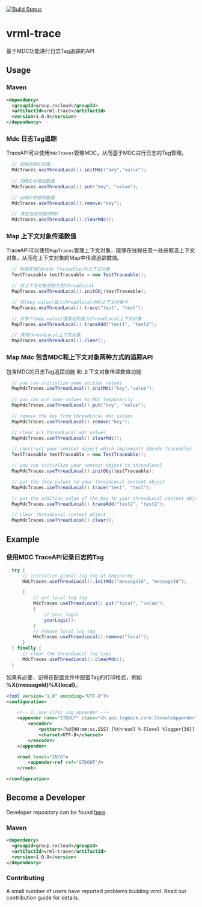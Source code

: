 [![Build Status](https://travis-ci.org/vavr-io/vavr-gson.svg?branch=master)](https://travis-ci.org/vavr-io/vavr-gson)

# vrml-trace

基于MDC功能进行日志Tag追踪的API

## Usage

### Maven

```xml
<dependency>
  <groupId>group.rxcloud</groupId>
  <artifactId>vrml-trace</artifactId>
  <version>1.0.9</version>
</dependency>
```

### Mdc 日志Tag追踪

TraceAPI可以使用`MdcTraces`管理MDC，从而基于MDC进行日志的Tag管理。

```java
  // 初始化MDC的值
  MdcTraces.useThreadLocal().initMdc("key","value");
  
  // 向MDC中增加数值
  MdcTraces.useThreadLocal().put("key", "value");

  // 从MDC中移除数值
  MdcTraces.useThreadLocal().remove("key");

  // 清空当前线程的MDC
  MdcTraces.useThreadLocal().clearMdc();
```

### Map 上下文对象传递数值

TraceAPI可以使用`MapTraces`管理上下文对象，能够在线程任意一处获取该上下文对象，从而在上下文对象的Map中传递追踪数值。

```java
  // 构造实现{@code Traceable}的上下文对象 
  TestTraceable testTraceable = new TestTraceable();

  // 将上下文对象初始化到threadlocal
  MapTraces.useThreadLocal().initObj(testTraceable);

  // 将(key,value)放入threadlocal中的上下文对象中
  MapTraces.useThreadLocal().trace("test", "test");

  // 将多个(key,value)值累加的放入threadLocal上下文对象
  MapTraces.useThreadLocal().traceAdd("test1", "test2");

  // 清除threadLocal上下文对象
  MapTraces.useThreadLocal().clear();
```

### Map Mdc 包含MDC和上下文对象两种方式的追踪API

包含MDC的日志Tag追踪功能 和 上下文对象传递数值功能

```java
  // you can initialize some initial values
  MapMdcTraces.useThreadLocal().initMdc("key","value");
  
  // you can put some values to MDC temporarily
  MapMdcTraces.useThreadLocal().put("key", "value");

  // remove the key from threadLocal mdc values
  MapMdcTraces.useThreadLocal().remove("key");

  // clear all threadLocal mdc values
  MapMdcTraces.useThreadLocal().clearMdc();
```

```java
  // construct your context object which implements {@code Traceable}
  TestTraceable testTraceable = new TestTraceable();

  // you can initizlize your context object to threadloacl
  MapMdcTraces.useThreadLocal().initObj(testTraceable);

  // put the (key,value) to your threadLocal context object
  MapMdcTraces.useThreadLocal().trace("test", "test");

  // put the addition value of the key to your threadLocal context object
  MapMdcTraces.useThreadLocal().traceAdd("test2", "test2");

  // clear threadLocal context object
  MapMdcTraces.useThreadLocal().clear();
```

## Example

### 使用MDC TraceAPI记录日志的Tag

```java
  try {
      // initialize global log tag at beginning
      MdcTraces.useThreadLocal().initMdc("messageId", "messageId");

      {
          // put local log tag
          MdcTraces.useThreadLocal().put("local", "value");
          {
              // your logic
              yourLogic();
          }
          // remove local log tag
          MdcTraces.useThreadLocal().remove("local");
      }
  } finally {
      // clear the threadLocal log tags
      MdcTraces.useThreadLocal().clearMdc();
  }
```

如果有必要，记得在配置文件中配置Tag的打印格式，例如 **%X{messageId}%X{local}**。

```xml
<?xml version="1.0" encoding="UTF-8"?>
<configuration>

    <!-- 1. use slf4j log appender -->
    <appender name="STDOUT" class="ch.qos.logback.core.ConsoleAppender">
        <encoder>
            <pattern>[%d{HH:mm:ss.SSS} [%thread] %-5level %logger{36}] - %X{messageId}%X{local}%msg%n</pattern>
            <charset>UTF-8</charset>
        </encoder>
    </appender>

    <root level="INFO">
        <appender-ref ref="STDOUT"/>
    </root>

</configuration>
```

## Become a Developer

Developer repository can be found [here](https://github.com/kevinten10/vrml/tree/develop/vrml-trace).

### Maven

```xml
<dependency>
  <groupId>group.rxcloud</groupId>
  <artifactId>vrml-trace</artifactId>
  <version>1.0.9</version>
</dependency>
```

### Contributing

A small number of users have reported problems building vrml. Read our contribution guide for details.